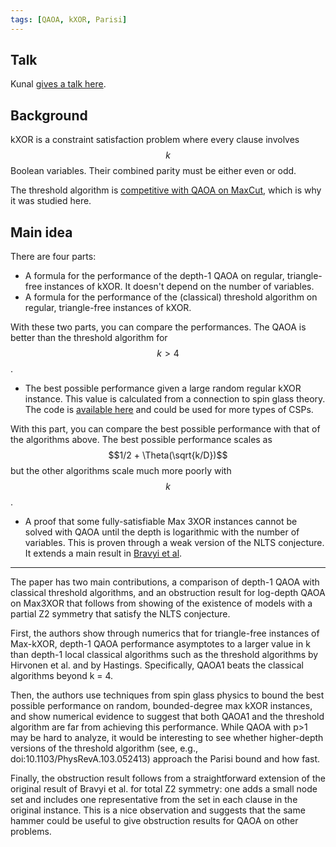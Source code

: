 ```yaml
---
tags: [QAOA, kXOR, Parisi]
---
```


## Talk
Kunal [gives a talk here](https://www.youtube.com/watch?v=LdNB4YX72QU).

## Background

kXOR is a constraint satisfaction problem where every clause involves $$k$$ Boolean variables. Their combined parity must be either even or odd.

The threshold algorithm is [competitive with QAOA on MaxCut](https://arxiv.org/abs/1905.07047), which is why it was studied here.

## Main idea

There are four parts:
* A formula for the performance of the depth-1 QAOA on regular, triangle-free instances of kXOR. It doesn't depend on the number of variables.
* A formula for the performance of the (classical) threshold algorithm on regular, triangle-free instances of kXOR.

With these two parts, you can compare the performances. The QAOA is better than the threshold algorithm for $$k > 4$$.

* The best possible performance given a large random regular kXOR instance.
This value is calculated from a connection to spin glass theory.
The code is [available here](https://nbviewer.jupyter.org/github/marwahaha/QuAIL-2021/blob/main/parisi.ipynb) and could be used for more types of CSPs.

With this part, you can compare the best possible performance with that of the algorithms above.
The best possible performance scales as $$1/2 + \Theta(\sqrt{k/D})$$ but the other algorithms scale much more poorly with $$k$$.

* A proof that some fully-satisfiable Max 3XOR instances cannot be solved with QAOA until the depth is logarithmic with the number of variables.
This is proven through a weak version of the NLTS conjecture. It extends a main result in [Bravyi et al](https://arxiv.org/abs/1910.08980).


---
The paper has two main contributions, a comparison of depth-1 QAOA with classical threshold algorithms, and an obstruction result for log-depth QAOA on Max3XOR that follows from showing of the existence of models with a partial Z2 symmetry that satisfy the NLTS conjecture.

First, the authors show through numerics that for triangle-free instances of Max-kXOR, depth-1 QAOA performance asymptotes to a larger value in k than depth-1 local classical algorithms such as the threshold algorithms by Hirvonen et al. and by Hastings. Specifically, QAOA1 beats the classical algorithms beyond k = 4.

Then, the authors use techniques from spin glass physics to bound the best possible performance on random, bounded-degree max kXOR instances, and show numerical evidence to suggest that both QAOA1 and the threshold algorithm are far from achieving this performance. While QAOA with p>1 may be hard to analyze, it would be interesting to see whether higher-depth versions of the threshold algorithm (see, e.g., doi:10.1103/PhysRevA.103.052413) approach the Parisi bound and how fast.

Finally, the obstruction result follows from a straightforward extension of the original result of Bravyi et al. for total Z2 symmetry: one adds a small node set and includes one representative from the set in each clause in the original instance. This is a nice observation and suggests that the same hammer could be useful to give obstruction results for QAOA on other problems. 

